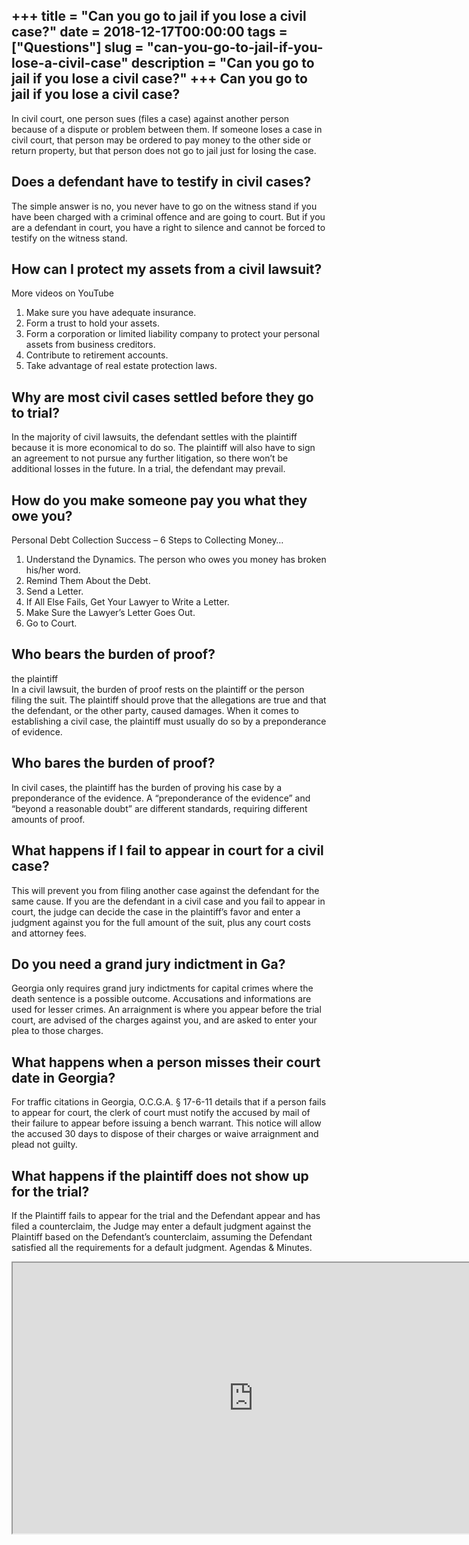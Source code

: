 +++
title = "Can you go to jail if you lose a civil case?"
date = 2018-12-17T00:00:00
tags = ["Questions"]
slug = "can-you-go-to-jail-if-you-lose-a-civil-case"
description = "Can you go to jail if you lose a civil case?"
+++
Can you go to jail if you lose a civil case?
--------------------------------------------

In civil court, one person sues (files a case) against another person because of a dispute or problem between them. If someone loses a case in civil court, that person may be ordered to pay money to the other side or return property, but that person does not go to jail just for losing the case.

Does a defendant have to testify in civil cases?
------------------------------------------------

The simple answer is no, you never have to go on the witness stand if you have been charged with a criminal offence and are going to court. But if you are a defendant in court, you have a right to silence and cannot be forced to testify on the witness stand.

How can I protect my assets from a civil lawsuit?
-------------------------------------------------

More videos on YouTube

1. Make sure you have adequate insurance.
2. Form a trust to hold your assets.
3. Form a corporation or limited liability company to protect your personal assets from business creditors.
4. Contribute to retirement accounts.
5. Take advantage of real estate protection laws.

Why are most civil cases settled before they go to trial?
---------------------------------------------------------

In the majority of civil lawsuits, the defendant settles with the plaintiff because it is more economical to do so. The plaintiff will also have to sign an agreement to not pursue any further litigation, so there won’t be additional losses in the future. In a trial, the defendant may prevail.

How do you make someone pay you what they owe you?
--------------------------------------------------

Personal Debt Collection Success – 6 Steps to Collecting Money…

1. Understand the Dynamics. The person who owes you money has broken his/her word.
2. Remind Them About the Debt.
3. Send a Letter.
4. If All Else Fails, Get Your Lawyer to Write a Letter.
5. Make Sure the Lawyer’s Letter Goes Out.
6. Go to Court.

Who bears the burden of proof?
------------------------------

the plaintiff  
In a civil lawsuit, the burden of proof rests on the plaintiff or the person filing the suit. The plaintiff should prove that the allegations are true and that the defendant, or the other party, caused damages. When it comes to establishing a civil case, the plaintiff must usually do so by a preponderance of evidence.

Who bares the burden of proof?
------------------------------

In civil cases, the plaintiff has the burden of proving his case by a preponderance of the evidence. A “preponderance of the evidence” and “beyond a reasonable doubt” are different standards, requiring different amounts of proof.

What happens if I fail to appear in court for a civil case?
-----------------------------------------------------------

This will prevent you from filing another case against the defendant for the same cause. If you are the defendant in a civil case and you fail to appear in court, the judge can decide the case in the plaintiff’s favor and enter a judgment against you for the full amount of the suit, plus any court costs and attorney fees.

Do you need a grand jury indictment in Ga?
------------------------------------------

Georgia only requires grand jury indictments for capital crimes where the death sentence is a possible outcome. Accusations and informations are used for lesser crimes. An arraignment is where you appear before the trial court, are advised of the charges against you, and are asked to enter your plea to those charges.

What happens when a person misses their court date in Georgia?
--------------------------------------------------------------

For traffic citations in Georgia, O.C.G.A. § 17-6-11 details that if a person fails to appear for court, the clerk of court must notify the accused by mail of their failure to appear before issuing a bench warrant. This notice will allow the accused 30 days to dispose of their charges or waive arraignment and plead not guilty.

What happens if the plaintiff does not show up for the trial?
-------------------------------------------------------------

If the Plaintiff fails to appear for the trial and the Defendant appear and has filed a counterclaim, the Judge may enter a default judgment against the Plaintiff based on the Defendant’s counterclaim, assuming the Defendant satisfied all the requirements for a default judgment. Agendas &amp; Minutes.

<iframe allow="accelerometer; autoplay; clipboard-write; encrypted-media; gyroscope; picture-in-picture" allowfullscreen="" class="__youtube_prefs__  epyt-is-override  no-lazyload" data-no-lazy="1" data-origheight="433" data-origwidth="770" data-skipgform_ajax_framebjll="" height="433" id="_ytid_39523" loading="lazy" src="https://www.youtube.com/embed/59hPu0NUvkw?enablejsapi=1&autoplay=0&cc_load_policy=0&cc_lang_pref=&iv_load_policy=1&loop=0&modestbranding=0&rel=1&fs=1&playsinline=0&autohide=2&theme=dark&color=red&controls=1&" title="YouTube player" width="770"></iframe>